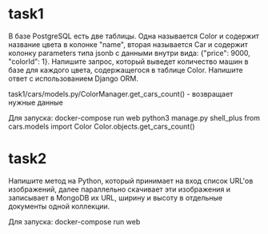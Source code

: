 # task1

В базе PostgreSQL есть две таблицы. Одна называется Color и содержит название цвета в колонке "name", вторая называется Car и содержит колонку parameters типа jsonb с данными внутри вида: {"price": 9000, "colorId": 1}. Напишите запрос, который выведет количество машин в базе для каждого цвета, содержащегося в таблице Color. Напишите ответ с использованием Django ORM.

task1/cars/models.py/ColorManager.get_cars_count() - возвращает нужные данные

Для запуска:
docker-compose run web python3 manage.py shell_plus
from cars.models import Color
Color.objects.get_cars_count()

# task2

Напишите метод на Python, который принимает на вход список URL'ов изображений, далее параллельно скачивает эти изображения и записывает в MongoDB их URL, ширину и высоту в отдельные документы одной коллекции.

Для запуска:
docker-compose run web

